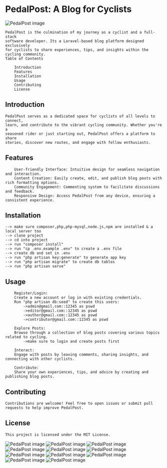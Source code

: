 # PedalPost: A Blog for Cyclists
![PedalPost image](public/images/home-1.png)

```
PedalPost is the culmination of my journey as a cyclist and a full-stack 
software developer. Its a Laravel-based blog platform designed exclusively 
for cyclists to share experiences, tips, and insights within the cycling community.
Table of Contents

    Introduction
    Features
    Installation
    Usage
    Contributing
    License
```

## Introduction

```
PedalPost serves as a dedicated space for cyclists of all levels to connect, 
learn, and contribute to the vibrant cycling community. Whether you're a 
seasoned rider or just starting out, PedalPost offers a platform to share 
stories, discover new routes, and engage with fellow enthusiasts.
```

## Features

```
    User-friendly Interface: Intuitive design for seamless navigation and interaction.
    Content Creation: Easily create, edit, and publish blog posts with rich formatting options.
    Community Engagement: Commenting system to facilitate discussions and feedback.
    Responsive Design: Access PedalPost from any device, ensuring a consistent experience.
```

## Installation

```
--> make sure composer,php,php-mysql,node.js,npm are installed & a local server too
--> clone project
--> cd into project
--> run "composer install"
--> run "cp .env.example .env" to create a .env file
--> create db and set in .env
--> run "php artisan key:generate" to generate app key
--> run "php artisan migrate" to create db tables
--> run "php artisan serve" 
```

## Usage

```
    Register/Login:
    Create a new account or log in with existing credentials.
    Run "php artisan db:seed" to create this users:
        ->admin@gmail.com::12345 as pswd
        ->editor@gmail.com::12345 as pswd
        ->author@gmail.com::12345 as pswd
        ->contributor@gmail.com::12345 as pswd

    Explore Posts:
    Browse through a collection of blog posts covering various topics related to cycling.
        ->make sure to login and create posts first

    Interact:
    Engage with posts by leaving comments, sharing insights, and connecting with other cyclists.

    Contribute:
    Share your own experiences, tips, and advice by creating and publishing blog posts.
```

## Contributing

```
Contributions are welcome! Feel free to open issues or submit pull requests to help improve PedalPost.
```

## License

```
This project is licensed under the MIT License.

```
![PedalPost image](public/images/home-2.png)
![PedalPost image](public/images/admin-dashboard.png)
![PedalPost image](public/images/admin-my-posts.png)
![PedalPost image](public/images/admin-all-posts.png)
![PedalPost image](public/images/admin-new-post.png)
![PedalPost image](public/images/admin-category-list.png)
![PedalPost image](public/images/admin-new-category.png)
![PedalPost image](public/images/single-post-1.png)
![PedalPost image](public/images/single-post-2.png)
![PedalPost image](public/images/subscriber-dashboard.png)
![PedalPost image](public/images/subscriber-my-posts.png)

